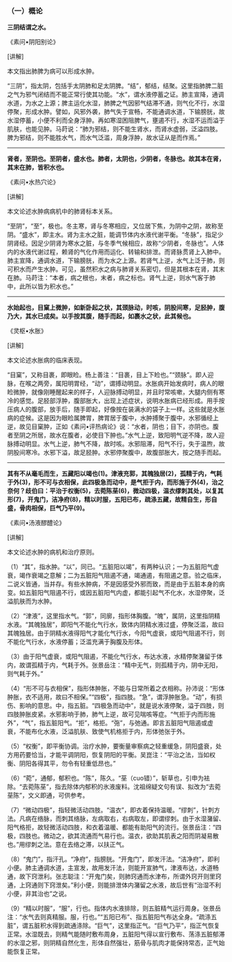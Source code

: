 ### （一）概论

**三阴结谓之水。**

《素问•阴阳别论》

[讲解]

本文指出肺脾为病可以形成水肿。

“三阴”，指太阴，包括手太阴肺和足太阴脾。“结”，郁结，结聚。这里指肺脾二脏之气为邪气闭结而不能正常行使其功能。“水”，谓水液停蓄之证。肺主宣降，通调水道，为水之上源；脾主运化水湿，肺脾之气因邪气结滞不通，则气化不行，水湿停聚，形成水肿。譬如，风邪外袭，肺气失于宣畅，不能通调水道，下输膀胱，故水湿停蓄，小便不利而全身浮肿。再如寒湿困阻脾气，壅遏不行，水湿不运而溢于肌肤，也能见肿。马莳说：“肺为邪结，则不能生肾水，而肾水虚弱，泛溢四肢。脾为邪结，则不能胜水气，而水气泛滥，周身浮肿，故水证从是而作焉。”

* * *

**肾者，至阴也。至阴者，盛水也。肺者，太阴也，少阴者，冬脉也。故其本在肾，其末在肺，皆积水也。**

《素问•水热穴论》

[讲解]

本文论述水肿病病机中的肺肾标本关系。

“至阴”，“至”，极也。冬主寒，肾与冬寒相应，又位居下焦，为阴中之阴，故称至阴。“盛水”，即主水。肾为主水之脏，能调节体内水液代谢平衡。“冬脉”，指足少阴肾经。因足少阴肾为寒水之脏，与冬季气候相应，故称“少阴者，冬脉也”。人体内的水液代谢过程，赖肾的气化作用而运化、转输和排泄。而肾脉贯肾上入肺中。肺主宣降，通调水道，下输膀胱，而为水之上源。若肾气上逆，水气上泛于肺，则可积水而产生水肿。可见，虽然积水之病与肺肾关系密切，但是其根本在肾，其末在肺。马莳注：“本者，病之根也，末者，病之标也。肾气上逆，则水气客于肺中，此所以皆为积水也。”

* * *

**水始起也，目窠上微肿，如新卧起之状，其颈脉动，时咳，阴股间寒，足胫肿，腹乃大，其水已成矣。以手按其腹，随手而起，如裹水之状，此其候也。**

《灵枢•水胀》

[讲解]

本文论述水胀病的临床表现。

“目窠”，又称目裹，即眼睑。杨上善注：“目裹，目上下睑也。”“颈脉”。即人迎脉，在喉之两旁，属阳明胃经，“动”，谓搏动明显。水胀病开始发病时，病人的眼睑微肿，就像刚睡醒起来的样子，人迎脉搏动明显，并且时常咳嗽，大腿内侧有寒冷的感觉。足胫部浮肿，腹部胀大，出现上述症状，说明水胀病已经形成。用手按压病人的腹部，放手后，随手即起，好像按在装满水的袋子上一样。这些就是水胀病的症候。这是因为眼睑属脾胃，脾胃居于腹中，水肿搏聚于腹中，水邪循经上逆，故见目窠肿，正如《素问•评热病论》说：“水者，阴也；目下，亦阴也。腹者至阴之所居，故水在腹者，必使目下肿也。”水气上逆，致阳明气逆不降，故人迎脉搏动明显。水气上逆，肺气不降，故时咳。水邪阻滞，阳气不行，失于温煦，故阴股间寒冷。水邪下溢，故足胫肿。水邪停聚腹中，故腹部胀大，按之随手而起。

* * *

**其有不从毫毛而生，五藏阳以竭也(1)。津液充郭，其魄独居(2)，孤精于内，气耗于外(3)，形不可与衣相保，此四极急而动中，是气拒于内，而形施于外(4)，治之奈何？歧伯曰：平治于权衡(5)，去菀陈莝(6)，微动四极，温衣缪刺其处，以复其形(7)，开鬼门，洁净府(8)，精以时服，五阳已布，疏涤五藏，故精自生，形自盛，骨肉相保，巨气乃平(9)。**

《素问•汤液醪醴论》

[讲解]

本文论述水肿的病机和治疗原则。

（1）“其”，指水肿。“以”，同已。“五脏阳以竭”，有两种认识；一为五脏阳气虚衰，竭作衰竭之意解；二为五脏阳气阻遏不通，竭通遏，有阻遏之意。验之临床，二说义皆通，当并存。有些水肿病，不是因感受外邪而致，而是由于五脏本身的病变。如五脏阳气阻遏不行，或因五脏阳气内虚，都能引起气不化水，水湿停聚，泛溢肌肤而为水肿。

（2）“津液”，这里指水气。“郭”，同廓，指形体胸腹。“魄”，属阴，这里指阴精水液。“其魄独居”，即阳气不能化气行水，致体内阴精水液过盛，停聚泛滥，故曰其魄独居。由于阴精水液得阳气才能化气行水，今阳气虚衰，或阳气阻遏不行，则不能化气行水，水液停蓄；泛滥充满于胸腹及形体。

（3）由于阳气虚衰，或阳气阻遏，不能化气行水，布达水液，水精停聚潴留于体内，故谓孤精于内，气耗于外。张景岳注：“精中无气，则孤精于内，阴中无阳，则气耗于外。”

（4）“形不可与衣相保”，指形体肿胀，不能与日常所着之衣相称。孙沛说：“形体肿胀，衣不适用，故曰不相保。”“四极”，指四肢。“急”，谓浮肿胀急。“动”，有损伤、影响的意思。中，指五脏。“四极急而动中”，就是说水液停聚，溢于四肢，则四肢肿胀皮紧。水邪影响于肺，肺气上逆，故可见喘咳等症。“气拒于内而形施外”，“气”，指五脏阳气。“拒”，格拒。“㢮”，与弛通。即言五脏阳气阻遏或虚衰，不能布化水液，泛溢肌肤、致使气机格拒于内，形体弛张于外。

（5）“权衡”，即平衡协调。治疗水肿，要衡量审察病之轻重缓急，阴阳盛衰，处方用药要恰当，才能平调阴阳，恢复阴阳的平衡。吴崑注：“平治之法，当如权衡、阴阳各得其平，勿令有轻重低昂也。”

（6）“菀”，通郁，郁积也。“陈”，陈久。“莝（cuo错）”，斩草也，引申为袪除。“去菀陈莝”，指去除体内郁积的氷液废料。沈祖绵疑文句有误、拟改为“去菀莝陈”，文义即通，可供参考。

（7）“微动四极”，指轻微活动四肢。“温衣”，即衣着保持温暖。“缪刺”，针刺方法。凡病在络脉，而刺其络脉，左病取右，右病取左，即谓缪刺。由于水湿潴留、阳气格拒，故轻微活动四肢，和衣着温暖、都能有助阳气的流行。张景岳注：“四极，四肢也。微动之，欲其流通而气易行也。温衣，欲助其肌表之阳而阴凝易散也。”用缪刺之法。意在去络之滞，以扶正气。

（8）“鬼门”，指汗孔。“净府”，指膀胱。“开鬼门”，即发汗法。“洁净府”，即利小便。肺主通调水道，主宣发，故用发汗法，则能开宣肺气，津液布达，水道畅通，故下窍泄利。张志聪注：“开鬼门矣，则肺窍通而水津布，所谓外窍开则里窍通，上窍通则下窍泄矣。”利小便，则能排泄体内潴留之水液，故后世有“治湿不利小便，非其治也”之说。

（9）“精以时服”，“服”，行也。指体内水液排除，则五脏精气运行周身。张景岳注：“水气去则真精服。服，行也。”“五阳已布”、指五脏阳气布达全身。“疏涤五脏”，谓五脏积水得到疏通涤除。“巨气”，这里指正气。“巨气乃平”，指正气恢复正常。水湿既去，则精气能随时敷布周身，五脏阳气得以宣行敷布、荡涤五脏郁滞的水湿之邪，则阴精自然化生，形体自然强壮，筋骨与肌肉才能保持常态，正气始能恢复正常。

